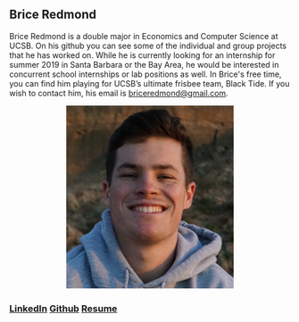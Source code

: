 ## Brice Redmond

Brice Redmond is a double major in Economics and Computer Science at UCSB. On his github you can see some of the individual and group projects that he has worked on. While he is currently looking for an internship for summer 2019 in Santa Barbara or the Bay Area, he would be interested in concurrent school internships or lab positions as well. In Brice's free time, you can find him playing for UCSB’s ultimate frisbee team, Black Tide. If you wish to contact him, his email is briceredmond@gmail.com. 

<p align="center">
  <img src="SelfPortrait.jpeg" alt="drawing" width="300"/> 
  
 ### [LinkedIn](www.linkedin.com/in/bredmond555) [Github](https://github.com/bredmond5) [Resume](Resume_BriceRedmond.pdf)
</p>






